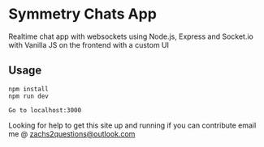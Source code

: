 # Symmetry Chats App
Realtime chat app with websockets using Node.js, Express and Socket.io with Vanilla JS on the frontend with a custom UI
## Usage
```
npm install
npm run dev

Go to localhost:3000
```
Looking for help to get this site up and running if you can contribute email me @ zachs2questions@outlook.com
